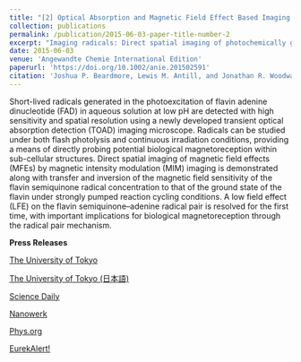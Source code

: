 ```yaml
---
title: "[2] Optical Absorption and Magnetic Field Effect Based Imaging of Transient Radicals"
collection: publications
permalink: /publication/2015-06-03-paper-title-number-2
excerpt: "Imaging radicals: Direct spatial imaging of photochemically generated transient radicals with high sensitivity and sub-micrometer resolution is demonstrated for the photoexcited electron transfer reaction of flavin adenine dinucleotide along with selective imaging of magnetic field sensitive spin-correlated radical pairs. A low field effect on this photoreaction is clearly resolved with important implications for biological magnetoreception.<br/><img src='/images/mcontent.jpg'>"
date: 2015-06-03
venue: 'Angewandte Chemie International Edition'
paperurl: 'https://doi.org/10.1002/anie.201502591'
citation: 'Joshua P. Beardmore, Lewis M. Antill, and Jonathan R. Woodward, (2015). &quot;Optical Absorption and Magnetic Field Effect Based Imaging of Transient Radicals.&quot; <i>Angewandte Chemie International Edition</i>, 54, 8494-8497.'
---
```

Short-lived radicals generated in the photoexcitation of flavin adenine dinucleotide (FAD) in aqueous solution at low pH are detected with high sensitivity and spatial resolution using a newly developed transient optical absorption detection (TOAD) imaging microscope. Radicals can be studied under both flash photolysis and continuous irradiation conditions, providing a means of directly probing potential biological magnetoreception within sub-cellular structures. Direct spatial imaging of magnetic field effects (MFEs) by magnetic intensity modulation (MIM) imaging is demonstrated along with transfer and inversion of the magnetic field sensitivity of the flavin semiquinone radical concentration to that of the ground state of the flavin under strongly pumped reaction cycling conditions. A low field effect (LFE) on the flavin semiquinone–adenine radical pair is resolved for the first time, with important implications for biological magnetoreception through the radical pair mechanism.

<b>Press Releases</b>

[The University of Tokyo](https://www.u-tokyo.ac.jp/focus/en/press/p_20150605.html)

[The University of Tokyo (日本語)](https://www.u-tokyo.ac.jp/focus/ja/articles/a_00386.html)

[Science Daily](https://www.sciencedaily.com/releases/2015/06/150604104145.htm)

[Nanowerk](https://www.nanowerk.com/nanotechnology-news/newsid=40317.php)

[Phys.org](https://phys.org/news/2015-06-microscopic-approach-magnetic-sensitivity-animals.html)

[EurekAlert!](https://www.eurekalert.org/news-releases/552204)